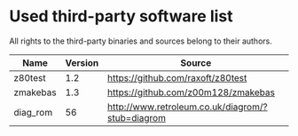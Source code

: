 # Used third-party software list

All rights to the third-party binaries and sources belong to their authors.

| Name | Version | Source |
| --- | --- | --- |
| z80test | 1.2 | https://github.com/raxoft/z80test |
| zmakebas | 1.3 | https://github.com/z00m128/zmakebas |
| diag_rom | 56 | http://www.retroleum.co.uk/diagrom/?stub=diagrom |
